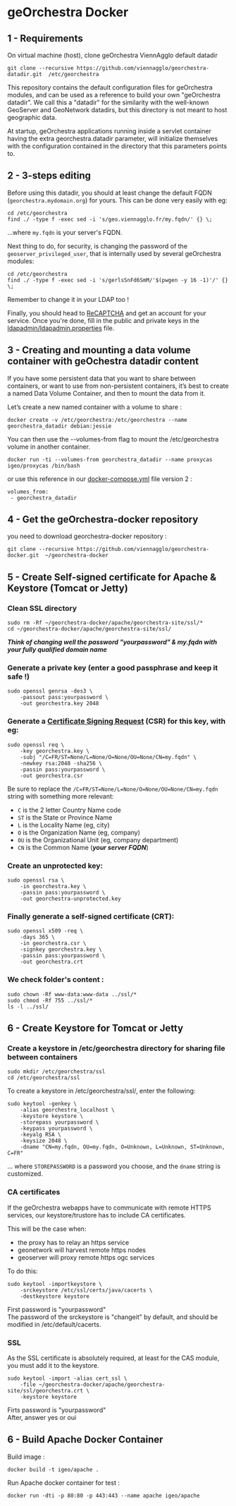 # geOrchestra Docker

## 1 - Requirements 
On virtual machine (host), clone geOrchestra ViennAgglo default datadir
```shell
git clone --recursive https://github.com/viennagglo/georchestra-datadir.git  /etc/georchestra
```

This repository contains the default configuration files for geOrchestra modules, and can be used as a reference to build your own "geOrchestra datadir". We call this a "datadir" for the similarity with the well-known GeoServer and GeoNetwork datadirs, but this directory is not meant to host geographic data.  

At startup, geOrchestra applications running inside a servlet container having the extra georchestra.datadir parameter, will initialize themselves with the configuration contained in the directory that this parameters points to.  

## 2 - 3-steps editing

Before using this datadir, you should at least change the default FQDN (`georchestra.mydomain.org`) for yours.
This can be done very easily with eg:
```
cd /etc/georchestra
find ./ -type f -exec sed -i 's/geo.viennagglo.fr/my.fqdn/' {} \;
```
...where `my.fqdn` is your server's FQDN.


Next thing to do, for security, is changing the password of the `geoserver_privileged_user`, that is internally used by several geOrchestra modules:
```
cd /etc/georchestra
find ./ -type f -exec sed -i 's/gerlsSnFd6SmM/'$(pwgen -y 16 -1)'/' {} \;
```
Remember to change it in your LDAP too !


Finally, you should head to [ReCAPTCHA](https://www.google.com/recaptcha/) and get an account for your service.
Once you're done, fill in the public and private keys in the [ldapadmin/ldapadmin.properties](https://github.com/georchestra/datadir/blob/master/ldapadmin/ldapadmin.properties) file.


## 3 - Creating and mounting a data volume container with geOchestra datadir content

If you have some persistent data that you want to share between containers, or want to use from non-persistent containers, it’s best to create a named Data Volume Container, and then to mount the data from it.  

Let’s create a new named container with a volume to share :  
```shell
docker create -v /etc/georchestra:/etc/georchestra --name georchestra_datadir debian:jessie
```

You can then use the --volumes-from flag to mount the /etc/georchestra volume in another container.
```shell
docker run -ti --volumes-from georchestra_datadir --name proxycas igeo/proxycas /bin/bash
```
or use this reference in our [docker-compose.yml](https://github.com/viennagglo/georchestra-docker/blob/master/docker-compose.yml) file version 2 :
```shell
volumes_from:
 - georchestra_datadir
```

## 4 - Get the geOrchestra-docker repository

you need to download georchestra-docker repository :
```shell
git clone --recursive https://github.com/viennagglo/georchestra-docker.git  ~/georchestra-docker
```

## 5 - Create Self-signed certificate for Apache & Keystore (Tomcat or Jetty)

### Clean SSL directory
```shell
sudo rm -Rf ~/georchestra-docker/apache/georchestra-site/ssl/*
cd ~/georchestra-docker/apache/georchestra-site/ssl/
```

***Think of changing well the password "yourpassword" & my.fqdn with your fully qualified domain name***

### Generate a private key (enter a good passphrase and keep it safe !)
```shell
sudo openssl genrsa -des3 \
    -passout pass:yourpassword \
    -out georchestra.key 2048
```

### Generate a [Certificate Signing Request](http://en.wikipedia.org/wiki/Certificate_signing_request) (CSR) for this key, with eg:
```shell
sudo openssl req \
    -key georchestra.key \
    -subj "/C=FR/ST=None/L=None/O=None/OU=None/CN=my.fqdn" \
    -newkey rsa:2048 -sha256 \
    -passin pass:yourpassword \
    -out georchestra.csr
```

Be sure to replace the ```/C=FR/ST=None/L=None/O=None/OU=None/CN=my.fqdn``` string with something more relevant:
 * ```C``` is the 2 letter Country Name code
 * ```ST``` is the State or Province Name
 * ```L``` is the Locality Name (eg, city)
 * ```O``` is the Organization Name (eg, company)
 * ```OU``` is the Organizational Unit (eg, company department)
 * ```CN``` is the Common Name (***your server FQDN***)

### Create an unprotected key:
```shell
sudo openssl rsa \
    -in georchestra.key \
    -passin pass:yourpassword \
    -out georchestra-unprotected.key
```

### Finally generate a self-signed certificate (CRT):
```shell
sudo openssl x509 -req \
    -days 365 \
    -in georchestra.csr \
    -signkey georchestra.key \
    -passin pass:yourpassword \
    -out georchestra.crt
```

### We check folder's content :
```shell
sudo chown -Rf www-data:www-data ../ssl/*
sudo chmod -Rf 755 ../ssl/*
ls -l ../ssl/
```

## 6 - Create Keystore for Tomcat or Jetty

### Create a keystore in /etc/georchestra directory for sharing file between containers
```shell
sudo mkdir /etc/georchestra/ssl
cd /etc/georchestra/ssl
```

To create a keystore in /etc/georchestra/ssl/, enter the following:
```shell
sudo keytool -genkey \
    -alias georchestra_localhost \
    -keystore keystore \
    -storepass yourpassword \
    -keypass yourpassword \
    -keyalg RSA \
    -keysize 2048 \
    -dname "CN=my.fqdn, OU=my.fqdn, O=Unknown, L=Unknown, ST=Unknown, C=FR"
```
... where ```STOREPASSWORD``` is a password you choose, and the ```dname``` string is customized.

### CA certificates

If the geOrchestra webapps have to communicate with remote HTTPS services, our keystore/trustore has to include CA certificates.

This will be the case when:
 * the proxy has to relay an https service
 * geonetwork will harvest remote https nodes
 * geoserver will proxy remote https ogc services

To do this:
```shell
sudo keytool -importkeystore \
    -srckeystore /etc/ssl/certs/java/cacerts \
    -destkeystore keystore
```
First password is "yourpassword"     
The password of the srckeystore is "changeit" by default, and should be modified in /etc/default/cacerts.

### SSL

As the SSL certificate is absolutely required, at least for the CAS module, you must add it to the keystore.
```shell
sudo keytool -import -alias cert_ssl \
    -file ~/georchestra-docker/apache/georchestra-site/ssl/georchestra.crt \
    -keystore keystore
```
Firts password is "yourpassword"     
After, answer yes or oui

## 6 - Build Apache Docker Container

Build image :
```shell
docker build -t igeo/apache .
```

Run Apache docker container for test :
```shell
docker run -dti -p 80:80 -p 443:443 --name apache igeo/apache
```

